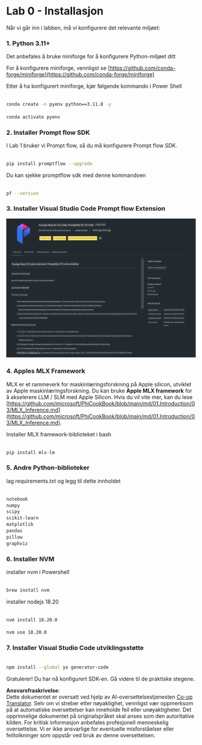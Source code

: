 <!--
CO_OP_TRANSLATOR_METADATA:
{
  "original_hash": "4b16264917d9b93169745d92b8ce8c65",
  "translation_date": "2025-07-17T04:19:35+00:00",
  "source_file": "md/02.Application/02.Code/Phi3/VSCodeExt/HOL/Apple/01.Installations.md",
  "language_code": "no"
}
-->
# **Lab 0 - Installasjon**

Når vi går inn i labben, må vi konfigurere det relevante miljøet:


### **1. Python 3.11+**

Det anbefales å bruke miniforge for å konfigurere Python-miljøet ditt

For å konfigurere miniforge, vennligst se [https://github.com/conda-forge/miniforge](https://github.com/conda-forge/miniforge)

Etter å ha konfigurert miniforge, kjør følgende kommando i Power Shell

```bash

conda create -n pyenv python==3.11.8 -y

conda activate pyenv

```


### **2. Installer Prompt flow SDK**

I Lab 1 bruker vi Prompt flow, så du må konfigurere Prompt flow SDK.

```bash

pip install promptflow --upgrade

```

Du kan sjekke promptflow sdk med denne kommandoen


```bash

pf --version

```

### **3. Installer Visual Studio Code Prompt flow Extension**

![pf](../../../../../../../../../translated_images/pf_ext.8cf76b5846e9b8562b0dd276004237b3ff3797066b9f912d39c0ae6c88b35878.no.png)

### **4. Apples MLX Framework**

MLX er et rammeverk for maskinlæringsforskning på Apple silicon, utviklet av Apple maskinlæringsforskning. Du kan bruke **Apple MLX framework** for å akselerere LLM / SLM med Apple Silicon. Hvis du vil vite mer, kan du lese [https://github.com/microsoft/PhiCookBook/blob/main/md/01.Introduction/03/MLX_Inference.md](https://github.com/microsoft/PhiCookBook/blob/main/md/01.Introduction/03/MLX_Inference.md).

Installer MLX framework-biblioteket i bash


```bash

pip install mlx-lm

```



### **5. Andre Python-biblioteker**


lag requirements.txt og legg til dette innholdet

```txt

notebook
numpy 
scipy 
scikit-learn 
matplotlib 
pandas 
pillow 
graphviz

```


### **6. Installer NVM**

installer nvm i Powershell 


```bash

brew install nvm

```

installer nodejs 18.20


```bash

nvm install 18.20.0

nvm use 18.20.0

```

### **7. Installer Visual Studio Code utviklingsstøtte**


```bash

npm install --global yo generator-code

```

Gratulerer! Du har nå konfigurert SDK-en. Gå videre til de praktiske stegene.

**Ansvarsfraskrivelse**:  
Dette dokumentet er oversatt ved hjelp av AI-oversettelsestjenesten [Co-op Translator](https://github.com/Azure/co-op-translator). Selv om vi streber etter nøyaktighet, vennligst vær oppmerksom på at automatiske oversettelser kan inneholde feil eller unøyaktigheter. Det opprinnelige dokumentet på originalspråket skal anses som den autoritative kilden. For kritisk informasjon anbefales profesjonell menneskelig oversettelse. Vi er ikke ansvarlige for eventuelle misforståelser eller feiltolkninger som oppstår ved bruk av denne oversettelsen.